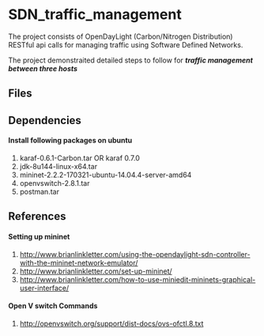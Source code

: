 # SDN_traffic_management
The project consists of OpenDayLight (Carbon/Nitrogen Distribution) RESTful api calls for managing traffic using Software Defined Networks.

The project demonstraited detailed steps to follow for **_traffic management between three hosts_** 

## Files

## Dependencies
#### Install following packages on ubuntu
1) karaf-0.6.1-Carbon.tar OR karaf 0.7.0
2) jdk-8u144-linux-x64.tar
3) mininet-2.2.2-170321-ubuntu-14.04.4-server-amd64
4) openvswitch-2.8.1.tar
5) postman.tar

## References 

#### Setting up mininet
1) http://www.brianlinkletter.com/using-the-opendaylight-sdn-controller-with-the-mininet-network-emulator/
2) http://www.brianlinkletter.com/set-up-mininet/
3) http://www.brianlinkletter.com/how-to-use-miniedit-mininets-graphical-user-interface/

#### Open V switch Commands
1) http://openvswitch.org/support/dist-docs/ovs-ofctl.8.txt
